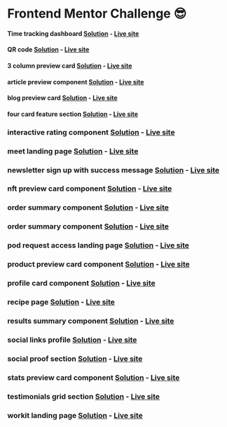 # Frontend Mentor Challenge 😎

#### Time tracking dashboard [Solution](https://github.com/Smailen5/Frontend-Mentor-Challenge/tree/main/time-tracking-dashboard-main-main) - [Live site](https://smailen5.github.io/Frontend-Mentor-Challenge/time-tracking-dashboard-main-main/)

#### QR code [Solution](https://github.com/Smailen5/Frontend-Mentor-Challenge/tree/main/qr-code-component-main-main) - [Live site](https://smailen5.github.io/Frontend-Mentor-Challenge/qr-code-component-main-main/)

#### 3 column preview card [Solution](https://github.com/Smailen5/Frontend-Mentor-Challenge/tree/main/) - [Live site](https://smailen5.github.io/Frontend-Mentor-Challenge/)

#### article preview component [Solution](https://github.com/Smailen5/Frontend-Mentor-Challenge/tree/main/) - [Live site](https://smailen5.github.io/Frontend-Mentor-Challenge/)

#### blog preview card [Solution](https://github.com/Smailen5/Frontend-Mentor-Challenge/tree/main/) - [Live site](https://smailen5.github.io/Frontend-Mentor-Challenge/)

#### four card feature section [Solution](https://github.com/Smailen5/Frontend-Mentor-Challenge/tree/main/) - [Live site](https://smailen5.github.io/Frontend-Mentor-Challenge/)

### interactive rating component [Solution](https://github.com/Smailen5/Frontend-Mentor-Challenge/tree/main/) - [Live site](https://smailen5.github.io/Frontend-Mentor-Challenge/)

### meet landing page [Solution](https://github.com/Smailen5/Frontend-Mentor-Challenge/tree/main/) - [Live site](https://smailen5.github.io/Frontend-Mentor-Challenge/)

### newsletter sign up with success message [Solution](https://github.com/Smailen5/Frontend-Mentor-Challenge/tree/main/) - [Live site](https://smailen5.github.io/Frontend-Mentor-Challenge/)

### nft preview card component [Solution](https://github.com/Smailen5/Frontend-Mentor-Challenge/tree/main/) - [Live site](https://smailen5.github.io/Frontend-Mentor-Challenge/)

### order summary component [Solution](https://github.com/Smailen5/Frontend-Mentor-Challenge/tree/main/) - [Live site](https://smailen5.github.io/Frontend-Mentor-Challenge/)

### order summary component [Solution](https://github.com/Smailen5/Frontend-Mentor-Challenge/tree/main/) - [Live site](https://smailen5.github.io/Frontend-Mentor-Challenge/)

### pod request access landing page [Solution](https://github.com/Smailen5/Frontend-Mentor-Challenge/tree/main/) - [Live site](https://smailen5.github.io/Frontend-Mentor-Challenge/)

### product preview card component [Solution](https://github.com/Smailen5/Frontend-Mentor-Challenge/tree/main/) - [Live site](https://smailen5.github.io/Frontend-Mentor-Challenge/)

### profile card component [Solution](https://github.com/Smailen5/Frontend-Mentor-Challenge/tree/main/) - [Live site](https://smailen5.github.io/Frontend-Mentor-Challenge/)

### recipe page [Solution](https://github.com/Smailen5/Frontend-Mentor-Challenge/tree/main/) - [Live site](https://smailen5.github.io/Frontend-Mentor-Challenge/)

### results summary component [Solution](https://github.com/Smailen5/Frontend-Mentor-Challenge/tree/main/) - [Live site](https://smailen5.github.io/Frontend-Mentor-Challenge/)

### social links profile [Solution](https://github.com/Smailen5/Frontend-Mentor-Challenge/tree/main/) - [Live site](https://smailen5.github.io/Frontend-Mentor-Challenge/)

### social proof section [Solution](https://github.com/Smailen5/Frontend-Mentor-Challenge/tree/main/) - [Live site](https://smailen5.github.io/Frontend-Mentor-Challenge/)

### stats preview card component [Solution](https://github.com/Smailen5/Frontend-Mentor-Challenge/tree/main/) - [Live site](https://smailen5.github.io/Frontend-Mentor-Challenge/)

### testimonials grid section [Solution](https://github.com/Smailen5/Frontend-Mentor-Challenge/tree/main/) - [Live site](https://smailen5.github.io/Frontend-Mentor-Challenge/)

### workit landing page [Solution](https://github.com/Smailen5/Frontend-Mentor-Challenge/tree/main/) - [Live site](https://smailen5.github.io/Frontend-Mentor-Challenge/)
